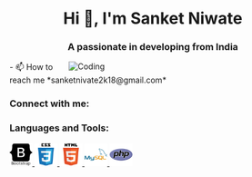 <h1 align="center">Hi 👋, I'm Sanket Niwate</h1>
<h3 align="center">A passionate in developing from India</h3>
 <img
      align="right"
      width="400"
      src="https://www.google.com/imgres?imgurl=https%3A%2F%2Fuser-images.githubusercontent.com%2F74038190%2F212749171-b84692a8-2b04-4e3b-93ca-ac14705da224.gif&tbnid=Aob19zh3U0GdRM&vet=12ahUKEwiSlMrkzMODAxWna2wGHSuGBIQQMygDegQIARBc..i&imgrefurl=https%3A%2F%2Fgithub.com%2FAnmol-Baranwal%2FCool-GIFs-For-GitHub&docid=hqmA8T4OFW0sOM&w=680&h=428&q=animated%20coding%20gif%20for%20github&ved=2ahUKEwiSlMrkzMODAxWna2wGHSuGBIQQMygDegQIARBc"
      alt="Coding"
    />
- 📫 How to reach me *sanketnivate2k18@gmail.com*

<h3 align="left">Connect with me:</h3>
<p align="left">
</p>

<h3 align="left">Languages and Tools:</h3>
<p align="left"> <a href="https://getbootstrap.com" target="_blank" rel="noreferrer"> <img src="https://raw.githubusercontent.com/devicons/devicon/master/icons/bootstrap/bootstrap-plain-wordmark.svg" alt="bootstrap" width="40" height="40"/> </a> <a href="https://www.w3schools.com/css/" target="_blank" rel="noreferrer"> <img src="https://raw.githubusercontent.com/devicons/devicon/master/icons/css3/css3-original-wordmark.svg" alt="css3" width="40" height="40"/> </a> <a href="https://www.w3.org/html/" target="_blank" rel="noreferrer"> <img src="https://raw.githubusercontent.com/devicons/devicon/master/icons/html5/html5-original-wordmark.svg" alt="html5" width="40" height="40"/> </a> <a href="https://www.mysql.com/" target="_blank" rel="noreferrer"> <img src="https://raw.githubusercontent.com/devicons/devicon/master/icons/mysql/mysql-original-wordmark.svg" alt="mysql" width="40" height="40"/> </a> <a href="https://www.php.net" target="_blank" rel="noreferrer"> <img src="https://raw.githubusercontent.com/devicons/devicon/master/icons/php/php-original.svg" alt="php" width="40" height="40"/> </a> </p>
